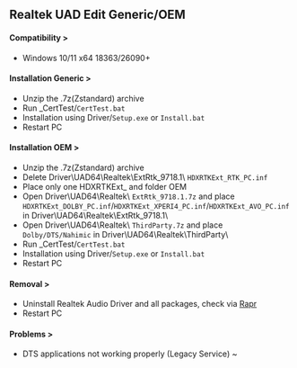 ## Realtek UAD Edit Generic/OEM
#### Compatibility >
- Windows 10/11 x64 18363/26090+
#### Installation Generic >
- Unzip the .7z(Zstandard) archive
- Run _CertTest/`CertTest.bat`
- Installation using Driver/`Setup.exe` or `Install.bat`
- Restart PC
#### Installation OEM >
- Unzip the .7z(Zstandard) archive
- Delete Driver\UAD64\Realtek\ExtRtk_9718.1\ `HDXRTKExt_RTK_PC.inf`
- Place only one HDXRTKExt_ and folder OEM
- Open Driver\UAD64\Realtek\ `ExtRtk_9718.1.7z` and place `HDXRTKExt_DOLBY_PC.inf`/`HDXRTKExt_XPERI4_PC.inf`/`HDXRTKExt_AVO_PC.inf` in Driver\UAD64\Realtek\ExtRtk_9718.1\
- Open Driver\UAD64\Realtek\ `ThirdParty.7z` and place `Dolby/DTS/Nahimic` in Driver\UAD64\Realtek\ThirdParty\
- Run _CertTest/`CertTest.bat`
- Installation using Driver/`Setup.exe` or `Install.bat`
- Restart PC
#### Removal >
- Uninstall Realtek Audio Driver and all packages, check via [Rapr][DriverStoreExplorer]
- Restart PC
#### Problems >
- DTS applications not working properly (Legacy Service) ~

[DriverStoreExplorer]: https://github.com/lostindark/DriverStoreExplorer
